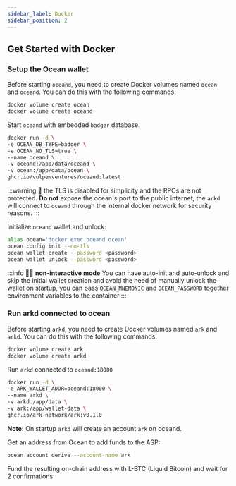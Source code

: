 ```yaml
---
sidebar_label: Docker
sidebar_position: 2
---
```


## Get Started with Docker

### Setup the Ocean wallet

Before starting `oceand`, you need to create Docker volumes named `ocean` and `oceand`. You can do this with the following commands:

```bash
docker volume create ocean
docker volume create oceand
```

Start `oceand` with embedded `badger` database.

```bash
docker run -d \
-e OCEAN_DB_TYPE=badger \
-e OCEAN_NO_TLS=true \
--name oceand \
-v oceand:/app/data/oceand \
-v ocean:/app/data/ocean \
ghcr.io/vulpemventures/oceand:latest
```

:::warning
👀 the TLS is disabled for simplicity and the RPCs are not protected. **Do not** expose the ocean's port to the public internet, the `arkd` will connect to `oceand` through the internal docker network for security reasons.
:::

Initialize `oceand` wallet and unlock:

```bash
alias ocean='docker exec oceand ocean'
ocean config init --no-tls
ocean wallet create --password <password>
ocean wallet unlock --password <password>
```

:::info
🏃‍♀️ **non-interactive mode** You can have auto-init and auto-unlock and skip the initial wallet creation and avoid the need of manually unlock the wallet on startup, you can pass `OCEAN_MNEMONIC` and `OCEAN_PASSWORD` together environment variables to the container
:::

### Run arkd connected to ocean

Before starting `arkd`, you need to create Docker volumes named `ark` and `arkd`. You can do this with the following commands:

```bash
docker volume create ark
docker volume create arkd
```

Run `arkd` connected to `oceand:18000`

```bash
docker run -d \
-e ARK_WALLET_ADDR=oceand:18000 \
--name arkd \
-v arkd:/app/data \
-v ark:/app/wallet-data \
ghcr.io/ark-network/ark:v0.1.0
```

**Note:** On startup `arkd` will create an account `ark` on oceand.

Get an address from Ocean to add funds to the ASP:

```bash
ocean account derive --account-name ark
```

Fund the resulting on-chain address with L-BTC (Liquid Bitcoin) and wait for 2 confirmations.

